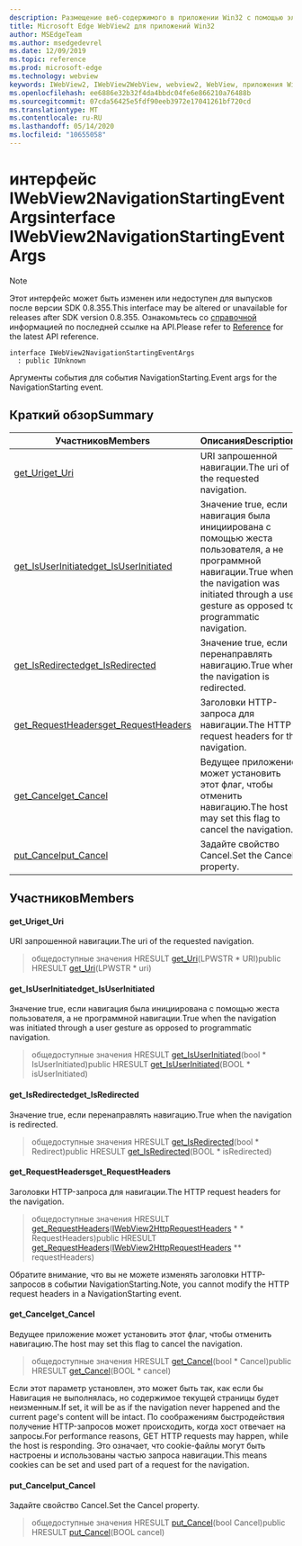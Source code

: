 ```yaml
---
description: Размещение веб-содержимого в приложении Win32 с помощью элемента управления Microsoft Edge WebView2
title: Microsoft Edge WebView2 для приложений Win32
author: MSEdgeTeam
ms.author: msedgedevrel
ms.date: 12/09/2019
ms.topic: reference
ms.prod: microsoft-edge
ms.technology: webview
keywords: IWebView2, IWebView2WebView, webview2, WebView, приложения Win32, Win32, EDGE
ms.openlocfilehash: ee6886e32b32f4da4bbdc04fe6e866210a76488b
ms.sourcegitcommit: 07cda56425e5fdf90eeb3972e17041261bf720cd
ms.translationtype: MT
ms.contentlocale: ru-RU
ms.lasthandoff: 05/14/2020
ms.locfileid: "10655058"
---
```

# <span data-ttu-id="10a84-104">интерфейс IWebView2NavigationStartingEventArgs</span><span class="sxs-lookup"><span data-stu-id="10a84-104">interface IWebView2NavigationStartingEventArgs</span></span> 

> [!NOTE]
> <span data-ttu-id="10a84-105">Этот интерфейс может быть изменен или недоступен для выпусков после версии SDK 0.8.355.</span><span class="sxs-lookup"><span data-stu-id="10a84-105">This interface may be altered or unavailable for releases after SDK version 0.8.355.</span></span> <span data-ttu-id="10a84-106">Ознакомьтесь со [справочной](../../../webview2-api-reference.md) информацией по последней ссылке на API.</span><span class="sxs-lookup"><span data-stu-id="10a84-106">Please refer to [Reference](../../../webview2-api-reference.md) for the latest API reference.</span></span>

```
interface IWebView2NavigationStartingEventArgs
  : public IUnknown
```

<span data-ttu-id="10a84-107">Аргументы события для события NavigationStarting.</span><span class="sxs-lookup"><span data-stu-id="10a84-107">Event args for the NavigationStarting event.</span></span>

## <span data-ttu-id="10a84-108">Краткий обзор</span><span class="sxs-lookup"><span data-stu-id="10a84-108">Summary</span></span>

 <span data-ttu-id="10a84-109">Участников</span><span class="sxs-lookup"><span data-stu-id="10a84-109">Members</span></span>                        | <span data-ttu-id="10a84-110">Описания</span><span class="sxs-lookup"><span data-stu-id="10a84-110">Descriptions</span></span>
--------------------------------|---------------------------------------------
[<span data-ttu-id="10a84-111">get_Uri</span><span class="sxs-lookup"><span data-stu-id="10a84-111">get_Uri</span></span>](#get_uri) | <span data-ttu-id="10a84-112">URI запрошенной навигации.</span><span class="sxs-lookup"><span data-stu-id="10a84-112">The uri of the requested navigation.</span></span>
[<span data-ttu-id="10a84-113">get_IsUserInitiated</span><span class="sxs-lookup"><span data-stu-id="10a84-113">get_IsUserInitiated</span></span>](#get_isuserinitiated) | <span data-ttu-id="10a84-114">Значение true, если навигация была инициирована с помощью жеста пользователя, а не программной навигации.</span><span class="sxs-lookup"><span data-stu-id="10a84-114">True when the navigation was initiated through a user gesture as opposed to programmatic navigation.</span></span>
[<span data-ttu-id="10a84-115">get_IsRedirected</span><span class="sxs-lookup"><span data-stu-id="10a84-115">get_IsRedirected</span></span>](#get_isredirected) | <span data-ttu-id="10a84-116">Значение true, если перенаправлять навигацию.</span><span class="sxs-lookup"><span data-stu-id="10a84-116">True when the navigation is redirected.</span></span>
[<span data-ttu-id="10a84-117">get_RequestHeaders</span><span class="sxs-lookup"><span data-stu-id="10a84-117">get_RequestHeaders</span></span>](#get_requestheaders) | <span data-ttu-id="10a84-118">Заголовки HTTP-запроса для навигации.</span><span class="sxs-lookup"><span data-stu-id="10a84-118">The HTTP request headers for the navigation.</span></span>
[<span data-ttu-id="10a84-119">get_Cancel</span><span class="sxs-lookup"><span data-stu-id="10a84-119">get_Cancel</span></span>](#get_cancel) | <span data-ttu-id="10a84-120">Ведущее приложение может установить этот флаг, чтобы отменить навигацию.</span><span class="sxs-lookup"><span data-stu-id="10a84-120">The host may set this flag to cancel the navigation.</span></span>
[<span data-ttu-id="10a84-121">put_Cancel</span><span class="sxs-lookup"><span data-stu-id="10a84-121">put_Cancel</span></span>](#put_cancel) | <span data-ttu-id="10a84-122">Задайте свойство Cancel.</span><span class="sxs-lookup"><span data-stu-id="10a84-122">Set the Cancel property.</span></span>

## <span data-ttu-id="10a84-123">Участников</span><span class="sxs-lookup"><span data-stu-id="10a84-123">Members</span></span>

#### <span data-ttu-id="10a84-124">get_Uri</span><span class="sxs-lookup"><span data-stu-id="10a84-124">get_Uri</span></span> 

<span data-ttu-id="10a84-125">URI запрошенной навигации.</span><span class="sxs-lookup"><span data-stu-id="10a84-125">The uri of the requested navigation.</span></span>

> <span data-ttu-id="10a84-126">общедоступные значения HRESULT [get_Uri](#get_uri)(LPWSTR \* URI)</span><span class="sxs-lookup"><span data-stu-id="10a84-126">public HRESULT [get_Uri](#get_uri)(LPWSTR \* uri)</span></span>

#### <span data-ttu-id="10a84-127">get_IsUserInitiated</span><span class="sxs-lookup"><span data-stu-id="10a84-127">get_IsUserInitiated</span></span> 

<span data-ttu-id="10a84-128">Значение true, если навигация была инициирована с помощью жеста пользователя, а не программной навигации.</span><span class="sxs-lookup"><span data-stu-id="10a84-128">True when the navigation was initiated through a user gesture as opposed to programmatic navigation.</span></span>

> <span data-ttu-id="10a84-129">общедоступные значения HRESULT [get_IsUserInitiated](#get_isuserinitiated)(bool \* IsUserInitiated)</span><span class="sxs-lookup"><span data-stu-id="10a84-129">public HRESULT [get_IsUserInitiated](#get_isuserinitiated)(BOOL \* isUserInitiated)</span></span>

#### <span data-ttu-id="10a84-130">get_IsRedirected</span><span class="sxs-lookup"><span data-stu-id="10a84-130">get_IsRedirected</span></span> 

<span data-ttu-id="10a84-131">Значение true, если перенаправлять навигацию.</span><span class="sxs-lookup"><span data-stu-id="10a84-131">True when the navigation is redirected.</span></span>

> <span data-ttu-id="10a84-132">общедоступные значения HRESULT [get_IsRedirected](#get_isredirected)(bool \* Redirect)</span><span class="sxs-lookup"><span data-stu-id="10a84-132">public HRESULT [get_IsRedirected](#get_isredirected)(BOOL \* isRedirected)</span></span>

#### <span data-ttu-id="10a84-133">get_RequestHeaders</span><span class="sxs-lookup"><span data-stu-id="10a84-133">get_RequestHeaders</span></span> 

<span data-ttu-id="10a84-134">Заголовки HTTP-запроса для навигации.</span><span class="sxs-lookup"><span data-stu-id="10a84-134">The HTTP request headers for the navigation.</span></span>

> <span data-ttu-id="10a84-135">общедоступные значения HRESULT [get_RequestHeaders](#get_requestheaders)([IWebView2HttpRequestHeaders](IWebView2HttpRequestHeaders.md) \* \* RequestHeaders)</span><span class="sxs-lookup"><span data-stu-id="10a84-135">public HRESULT [get_RequestHeaders](#get_requestheaders)([IWebView2HttpRequestHeaders](IWebView2HttpRequestHeaders.md) \*\* requestHeaders)</span></span>

<span data-ttu-id="10a84-136">Обратите внимание, что вы не можете изменять заголовки HTTP-запросов в событии NavigationStarting.</span><span class="sxs-lookup"><span data-stu-id="10a84-136">Note, you cannot modify the HTTP request headers in a NavigationStarting event.</span></span>

#### <span data-ttu-id="10a84-137">get_Cancel</span><span class="sxs-lookup"><span data-stu-id="10a84-137">get_Cancel</span></span> 

<span data-ttu-id="10a84-138">Ведущее приложение может установить этот флаг, чтобы отменить навигацию.</span><span class="sxs-lookup"><span data-stu-id="10a84-138">The host may set this flag to cancel the navigation.</span></span>

> <span data-ttu-id="10a84-139">общедоступные значения HRESULT [get_Cancel](#get_cancel)(bool \* Cancel)</span><span class="sxs-lookup"><span data-stu-id="10a84-139">public HRESULT [get_Cancel](#get_cancel)(BOOL \* cancel)</span></span>

<span data-ttu-id="10a84-140">Если этот параметр установлен, это может быть так, как если бы Навигация не выполнялась, но содержимое текущей страницы будет неизменным.</span><span class="sxs-lookup"><span data-stu-id="10a84-140">If set, it will be as if the navigation never happened and the current page's content will be intact.</span></span> <span data-ttu-id="10a84-141">По соображениям быстродействия получение HTTP-запросов может происходить, когда хост отвечает на запросы.</span><span class="sxs-lookup"><span data-stu-id="10a84-141">For performance reasons, GET HTTP requests may happen, while the host is responding.</span></span> <span data-ttu-id="10a84-142">Это означает, что cookie-файлы могут быть настроены и использованы частью запроса навигации.</span><span class="sxs-lookup"><span data-stu-id="10a84-142">This means cookies can be set and used part of a request for the navigation.</span></span>

#### <span data-ttu-id="10a84-143">put_Cancel</span><span class="sxs-lookup"><span data-stu-id="10a84-143">put_Cancel</span></span> 

<span data-ttu-id="10a84-144">Задайте свойство Cancel.</span><span class="sxs-lookup"><span data-stu-id="10a84-144">Set the Cancel property.</span></span>

> <span data-ttu-id="10a84-145">общедоступные значения HRESULT [put_Cancel](#put_cancel)(bool Cancel)</span><span class="sxs-lookup"><span data-stu-id="10a84-145">public HRESULT [put_Cancel](#put_cancel)(BOOL cancel)</span></span>

